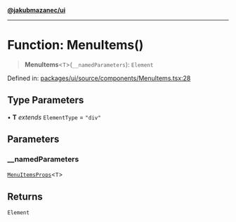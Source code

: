 [**@jakubmazanec/ui**](../README.md)

---

# Function: MenuItems()

> **MenuItems**\<`T`\>(`__namedParameters`): `Element`

Defined in:
[packages/ui/source/components/MenuItems.tsx:28](https://github.com/jakubmazanec/tools/blob/b70ba93afff7f67760159378262d2c0b19cfed9e/packages/ui/source/components/MenuItems.tsx#L28)

## Type Parameters

• **T** _extends_ `ElementType` = `"div"`

## Parameters

### \_\_namedParameters

[`MenuItemsProps`](../type-aliases/MenuItemsProps.md)\<`T`\>

## Returns

`Element`
